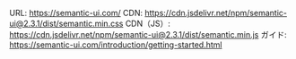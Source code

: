 URL: https://semantic-ui.com/
CDN: https://cdn.jsdelivr.net/npm/semantic-ui@2.3.1/dist/semantic.min.css
CDN（JS）: https://cdn.jsdelivr.net/npm/semantic-ui@2.3.1/dist/semantic.min.js
ガイド: https://semantic-ui.com/introduction/getting-started.html
